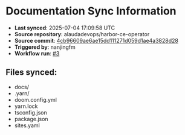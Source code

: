 # Documentation Sync Information

- **Last synced**: 2025-07-04 17:09:58 UTC
- **Source repository**: alaudadevops/harbor-ce-operator
- **Source commit**: [4cb96609ae6ae15dd111271d059d1ae4a3828d28](https://github.com/alaudadevops/harbor-ce-operator/commit/4cb96609ae6ae15dd111271d059d1ae4a3828d28)
- **Triggered by**: nanjingfm
- **Workflow run**: [#3](https://github.com/alaudadevops/harbor-ce-operator/actions/runs/16078320489)

## Files synced:
- docs/
- .yarn/
- doom.config.yml
- yarn.lock
- tsconfig.json
- package.json
- sites.yaml
